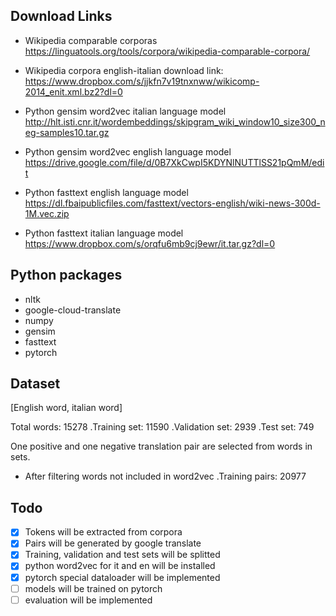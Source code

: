 ## Download Links
* Wikipedia comparable corporas https://linguatools.org/tools/corpora/wikipedia-comparable-corpora/
 
* Wikipedia corpora english-italian download link: https://www.dropbox.com/s/jjkfn7v19tnxnww/wikicomp-2014_enit.xml.bz2?dl=0

* Python gensim word2vec italian language model http://hlt.isti.cnr.it/wordembeddings/skipgram_wiki_window10_size300_neg-samples10.tar.gz

* Python gensim word2vec english language model https://drive.google.com/file/d/0B7XkCwpI5KDYNlNUTTlSS21pQmM/edit

* Python fasttext english language model https://dl.fbaipublicfiles.com/fasttext/vectors-english/wiki-news-300d-1M.vec.zip

* Python fasttext italian language model  https://www.dropbox.com/s/orqfu6mb9cj9ewr/it.tar.gz?dl=0

## Python packages

* nltk
* google-cloud-translate
* numpy
* gensim
* fasttext
* pytorch

## Dataset

[English word, italian word]

Total words:    15278
.Training set:   11590
.Validation set: 2939
.Test set:       749

One positive and one negative translation pair are selected from words in sets.

* After filtering words not included in word2vec
.Training pairs: 20977

## Todo

* [x] Tokens will be extracted from corpora
* [x] Pairs will be generated by google translate
* [x] Training, validation and test sets will be splitted
* [x] python word2vec for it and en will be installed 
* [x] pytorch special dataloader will be implemented  
* [ ] models will be trained on pytorch  
* [ ] evaluation will be implemented  
